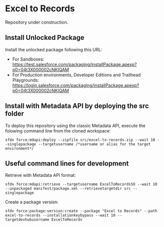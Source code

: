 # Excel to Records

Repository under construction.

## Install Unlocked Package

Install the unlocked package following this URL:
-   For Sandboxes: https://test.salesforce.com/packaging/installPackage.apexp?p0=04t3X000002cNKlQAM
-   For Production environments, Developer Editions and Trailhead Playgrounds: https://login.salesforce.com/packaging/installPackage.apexp?p0=04t3X000002cNKlQAM

## Install with Metadata API by deploying the src folder

To deploy this repository using the classic Metadata API, execute the folowing command line from the cloned workspace:

```
sfdx force:mdapi:deploy --zipfile src/excel-to-records.zip --wait 10 --singlepackage --targetusername /*username or alias for the target environment*/
```

## Useful command lines for development

Retrieve with Metadata API format:

```
sfdx force:mdapi:retrieve --targetusername ExcelToRecordsSO --wait 10 --unpackaged manifest/package.xml --retrievetargetdir src --singlepackage
```

Create a package version:

```
sfdx force:package:version:create --package "Excel to Records" --path excel-to-records --installationkeybypass --wait 10 --targetdevhubusername ExcelToRecords
```